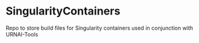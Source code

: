 # SingularityContainers
Repo to store build files for Singularity containers used in conjunction with URNAI-Tools
